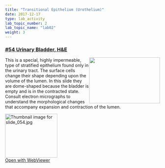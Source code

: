 ```yaml
---
title: "Transitional Epithelium (Urothelium)"
date: 2017-12-17
type: lab_activity
lab_topic_number: 2
lab_topic_name: "lab02"
weight: 3
---
```

<div class="entrybody">
						<h3><u>#54 Urinary Bladder, <span class="caps">H&amp;E</span></u></h3>

<p><img src="/assets/images/54%20urinary%20bladder.jpg" style="width:230px; height:150px; float:right;">This is a special, highly impermeable, type of stratified epithelium found only in the urinary tract. The surface cells change their shape depending upon the volume of the lumen. In this slide they are dome-shaped because the bladder is empty and is in the contracted state. Consult electron micrographs to understand the morphological changes that accompany expansion and contraction of the lumen.</p>

<div class="thumbnail"> <a href="http://virtualslides.cumc.columbia.edu/54.svs/view.apml?" target="_blank"><img alt="Thumbnail image for slide_054.jpg" src="/assets/images/slide_054-thumb-170x143-1512.jpg" width="170" height="143" class="mt-image-left"></a><br><a href="http://virtualslides.cumc.columbia.edu/54.svs/view.apml?" target="_blank">Open with WebViewer</a></div>
						
						
</div>

